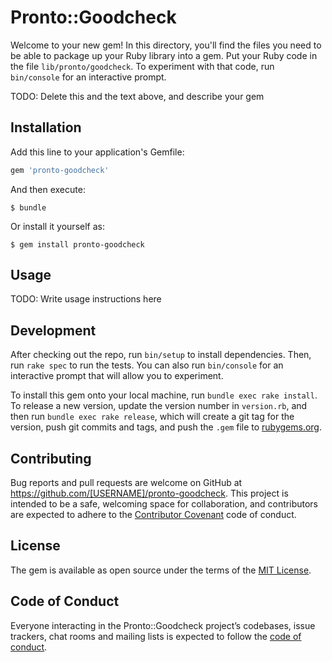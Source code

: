 # Pronto::Goodcheck

Welcome to your new gem! In this directory, you'll find the files you need to be able to package up your Ruby library into a gem. Put your Ruby code in the file `lib/pronto/goodcheck`. To experiment with that code, run `bin/console` for an interactive prompt.

TODO: Delete this and the text above, and describe your gem

## Installation

Add this line to your application's Gemfile:

```ruby
gem 'pronto-goodcheck'
```

And then execute:

    $ bundle

Or install it yourself as:

    $ gem install pronto-goodcheck

## Usage

TODO: Write usage instructions here

## Development

After checking out the repo, run `bin/setup` to install dependencies. Then, run `rake spec` to run the tests. You can also run `bin/console` for an interactive prompt that will allow you to experiment.

To install this gem onto your local machine, run `bundle exec rake install`. To release a new version, update the version number in `version.rb`, and then run `bundle exec rake release`, which will create a git tag for the version, push git commits and tags, and push the `.gem` file to [rubygems.org](https://rubygems.org).

## Contributing

Bug reports and pull requests are welcome on GitHub at https://github.com/[USERNAME]/pronto-goodcheck. This project is intended to be a safe, welcoming space for collaboration, and contributors are expected to adhere to the [Contributor Covenant](http://contributor-covenant.org) code of conduct.

## License

The gem is available as open source under the terms of the [MIT License](http://opensource.org/licenses/MIT).

## Code of Conduct

Everyone interacting in the Pronto::Goodcheck project’s codebases, issue trackers, chat rooms and mailing lists is expected to follow the [code of conduct](https://github.com/[USERNAME]/pronto-goodcheck/blob/master/CODE_OF_CONDUCT.md).
